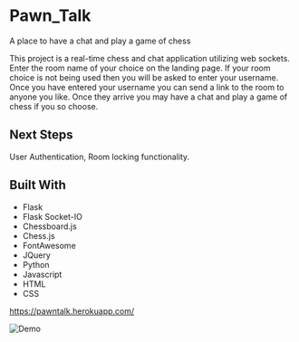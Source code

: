 <h1> Pawn_Talk </h1>
A place to have a chat and play a game of chess

This project is a real-time chess and chat application utilizing web sockets. Enter the room name of your choice on the landing page. If your room choice is not being used then you will be asked to enter your username. Once you have entered your username you can send a link to the room to anyone you like.  Once they arrive you may have a chat and play a game of chess if you so choose.  

<h2>Next Steps</h2>
User Authentication, Room locking functionality.  





<h2>Built With</h2>

* Flask
* Flask Socket-IO
* Chessboard.js
* Chess.js
* FontAwesome
* JQuery 
* Python
* Javascript
* HTML
* CSS



<a href="https://pawntalk.herokuapp.com/">https://pawntalk.herokuapp.com/</a>

![Demo](https://cloud.githubusercontent.com/assets/10001990/23671005/8a917050-031e-11e7-9b09-a4339e86ab16.gif)
